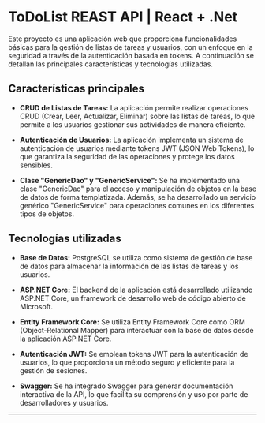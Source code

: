 # ToDoList REAST API | React + .Net

Este proyecto es una aplicación web que proporciona funcionalidades básicas para la gestión de listas de tareas y usuarios, con un enfoque en la seguridad a través de la autenticación basada en tokens. A continuación se detallan las principales características y tecnologías utilizadas.

## Características principales

- **CRUD de Listas de Tareas:** La aplicación permite realizar operaciones CRUD (Crear, Leer, Actualizar, Eliminar) sobre las listas de tareas, lo que permite a los usuarios gestionar sus actividades de manera eficiente.

- **Autenticación de Usuarios:** La aplicación implementa un sistema de autenticación de usuarios mediante tokens JWT (JSON Web Tokens), lo que garantiza la seguridad de las operaciones y protege los datos sensibles.

- **Clase "GenericDao" y  "GenericService":** Se ha implementado una clase "GenericDao" para el acceso y manipulación de objetos en la base de datos de forma templatizada. Además, se ha desarrollado un servicio genérico "GenericService" para operaciones comunes en los diferentes tipos de objetos.

## Tecnologías utilizadas

- **Base de Datos:** PostgreSQL se utiliza como sistema de gestión de base de datos para almacenar la información de las listas de tareas y los usuarios.

- **ASP.NET Core:** El backend de la aplicación está desarrollado utilizando ASP.NET Core, un framework de desarrollo web de código abierto de Microsoft.

- **Entity Framework Core:** Se utiliza Entity Framework Core como ORM (Object-Relational Mapper) para interactuar con la base de datos desde la aplicación ASP.NET Core.

- **Autenticación JWT:** Se emplean tokens JWT para la autenticación de usuarios, lo que proporciona un método seguro y eficiente para la gestión de sesiones.

- **Swagger:** Se ha integrado Swagger para generar documentación interactiva de la API, lo que facilita su comprensión y uso por parte de desarrolladores y usuarios.

---

